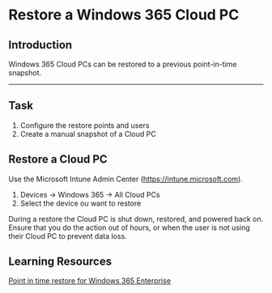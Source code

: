 # Restore a Windows 365 Cloud PC

## Introduction

Windows 365 Cloud PCs can be restored to a previous point-in-time snapshot. 

****

## Task

1. Configure the restore points and users
2. Create a manual snapshot of a Cloud PC

## Restore a Cloud PC

Use the Microsoft Intune Admin Center (https://intune.microsoft.com).

1. Devices -> Windows 365 -> All Cloud PCs
2. Select the device ou want to restore


During a restore the Cloud PC is shut down, restored, and powered back on. Ensure that you do the action out of hours, or when the user is not using their Cloud PC to prevent data loss.

## Learning Resources

[Point in time restore for Windows 365 Enterprise](https://learn.microsoft.com/en-us/windows-365/enterprise/restore-overview)
